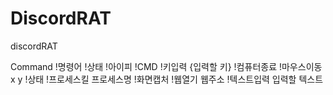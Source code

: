 # DiscordRAT
discordRAT

Command !명령어 !상태 !아이피 !CMD !키입력 {입력할 키} !컴퓨터종료 !마우스이동 x y !상태 !프로세스킬 프로세스명 !화면캡처 !웹열기 웹주소 !텍스트입력 입력할 텍스트
